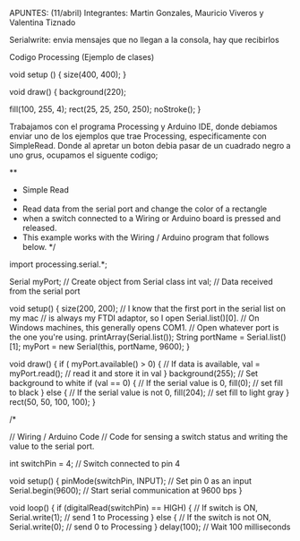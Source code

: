 APUNTES: (11/abril)
Integrantes: Martin Gonzales, Mauricio Viveros y Valentina Tiznado

Serialwrite: envia mensajes que no llegan a la consola, hay que recibirlos

Codigo Processing (Ejemplo de clases)

void setup ()
{
  size(400, 400);
}

void draw()
{
  background(220);
  
  fill(100, 255, 4);
  rect(25, 25, 250, 250);
  noStroke();
}

Trabajamos con el programa Processing y Arduino IDE, donde debiamos enviar uno de los ejemplos que trae Processing, especificamente con SimpleRead. Donde al apretar un boton debia pasar de un cuadrado negro a uno grus, ocupamos el siguente codigo;

**
 * Simple Read
 * 
 * Read data from the serial port and change the color of a rectangle
 * when a switch connected to a Wiring or Arduino board is pressed and released.
 * This example works with the Wiring / Arduino program that follows below.
 */


import processing.serial.*;

Serial myPort;  // Create object from Serial class
int val;      // Data received from the serial port

void setup() 
{
  size(200, 200);
  // I know that the first port in the serial list on my mac
  // is always my  FTDI adaptor, so I open Serial.list()[0].
  // On Windows machines, this generally opens COM1.
  // Open whatever port is the one you're using.
  printArray(Serial.list());
  String portName = Serial.list()[1];
  myPort = new Serial(this, portName, 9600);
}

void draw()
{
  if ( myPort.available() > 0) {  // If data is available,
    val = myPort.read();         // read it and store it in val
  }
  background(255);             // Set background to white
  if (val == 0) {              // If the serial value is 0,
    fill(0);                   // set fill to black
  } 
  else {                       // If the serial value is not 0,
    fill(204);                 // set fill to light gray
  }
  rect(50, 50, 100, 100);
}



/*

// Wiring / Arduino Code
// Code for sensing a switch status and writing the value to the serial port.

int switchPin = 4;                       // Switch connected to pin 4

void setup() {
  pinMode(switchPin, INPUT);             // Set pin 0 as an input
  Serial.begin(9600);                    // Start serial communication at 9600 bps
}

void loop() {
  if (digitalRead(switchPin) == HIGH) {  // If switch is ON,
    Serial.write(1);               // send 1 to Processing
  } else {                               // If the switch is not ON,
    Serial.write(0);               // send 0 to Processing
  }
  delay(100);                            // Wait 100 milliseconds
